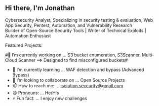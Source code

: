 ## Hi there, I'm Jonathan

Cybersecurity Analyst, Specializing in security testing & evaluation, Web App Security, Pentest, Automation, and Vulnerability Research  
Builder of Open-Source Security Tools | Writer of Technical Exploits | Automation Enthusiast

Featured Projects: 

#🔭 I’m currently working on ... S3 bucket enumeration, S3Scanner, Multi-Cloud Scanner **==>** Designed to find misconfigured buckets#
- 🌱 I’m currently learning ... WAF detection and bypass (Advanced Bypass)
- 👯 I’m looking to collaborate on ... Open Source Projects
- 📫 How to reach me: ... isolution.seccurity@gmail.com
- 😄 Pronouns: ... He/His
- ⚡ Fun fact: ... I enjoy new challenges


